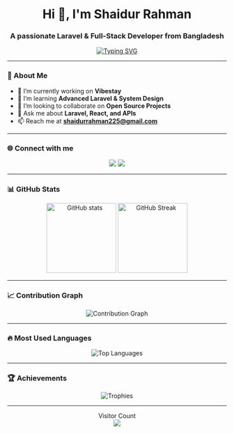 <h1 align="center">Hi 👋, I'm Shaidur Rahman</h1>
<h3 align="center">A passionate Laravel & Full-Stack Developer from Bangladesh</h3>

<!-- Typing effect -->
<p align="center">
  <a href="https://git.io/typing-svg">
    <img src="https://readme-typing-svg.demolab.com?font=Fira+Code&pause=1000&center=true&vCenter=true&width=435&lines=Full-Stack+Web+Developer;Laravel+%7C+Vue+%7C+React;Building+Scalable+Web+Apps;Always+Learning+New+Things" alt="Typing SVG" />
  </a>
</p>

---

### 🚀 About Me
- 🔭 I’m currently working on **Vibestay**
- 🌱 I’m learning **Advanced Laravel & System Design**
- 👯 I’m looking to collaborate on **Open Source Projects**
- 💬 Ask me about **Laravel, React, and APIs**
- 📫 Reach me at **shaidurrahman225@gmail.com**

---

### 🌐 Connect with me
<p align="center">
  <a href="https://linkedin.com/in/Shaid1998"><img src="https://img.shields.io/badge/-LinkedIn-%230077B5?style=for-the-badge&logo=linkedin&logoColor=white"/></a>
  <a href="https://github.com/Shaid1998"><img src="https://img.shields.io/badge/-GitHub-%23121011?style=for-the-badge&logo=github&logoColor=white"/></a>
</p>

---

### 📊 GitHub Stats
<p align="center">
  <img src="https://github-readme-stats.vercel.app/api?username=Shaid1998&show_icons=true&theme=radical" alt="GitHub stats" height="160"/>
  <img src="https://streak-stats.demolab.com?user=Shaid1998&theme=radical&hide_border=false" alt="GitHub Streak" height="160"/>
</p>

---

### 📈 Contribution Graph
<p align="center">
  <img src="https://github-readme-activity-graph.vercel.app/graph?username=Shaid1998&theme=react-dark" alt="Contribution Graph"/>
</p>

---

### 🔥 Most Used Languages
<p align="center">
  <img src="https://github-readme-stats.vercel.app/api/top-langs?username=Shaid1998&show_icons=true&locale=en&layout=compact&theme=radical" alt="Top Languages"/>
</p>

---

### 🏆 Achievements
<p align="center">
  <img src="https://github-profile-trophy.vercel.app/?username=Shaid1998&theme=radical&no-frame=true&row=1&column=6" alt="Trophies"/>
</p>

---

<p align="center"> 
  Visitor Count<br>
  <img src="https://profile-counter.glitch.me/Shaid1998/count.svg" />
</p>
